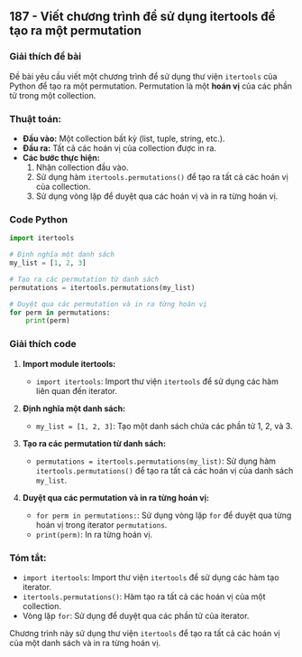 ## 187 - Viết chương trình để sử dụng itertools để tạo ra một permutation

### Giải thích đề bài

Đề bài yêu cầu viết một chương trình để sử dụng thư viện `itertools` của Python để tạo ra một permutation. Permutation là một **hoán vị** của các phần tử trong một collection.

### Thuật toán:

- **Đầu vào:** Một collection bất kỳ (list, tuple, string, etc.).
- **Đầu ra:** Tất cả các hoán vị của collection được in ra.
- **Các bước thực hiện:**
  1. Nhận collection đầu vào.
  2. Sử dụng hàm `itertools.permutations()` để tạo ra tất cả các hoán vị của collection.
  3. Sử dụng vòng lặp để duyệt qua các hoán vị và in ra từng hoán vị.

### Code Python

```python
import itertools

# Định nghĩa một danh sách
my_list = [1, 2, 3]

# Tạo ra các permutation từ danh sách
permutations = itertools.permutations(my_list)

# Duyệt qua các permutation và in ra từng hoán vị
for perm in permutations:
    print(perm)
```

### Giải thích code

1. **Import module itertools:**

   - `import itertools`: Import thư viện `itertools` để sử dụng các hàm liên quan đến iterator.

2. **Định nghĩa một danh sách:**

   - `my_list = [1, 2, 3]`: Tạo một danh sách chứa các phần tử 1, 2, và 3.

3. **Tạo ra các permutation từ danh sách:**

   - `permutations = itertools.permutations(my_list)`: Sử dụng hàm `itertools.permutations()` để tạo ra tất cả các hoán vị của danh sách `my_list`.

4. **Duyệt qua các permutation và in ra từng hoán vị:**
   - `for perm in permutations:`: Sử dụng vòng lặp `for` để duyệt qua từng hoán vị trong iterator `permutations`.
   - `print(perm)`: In ra từng hoán vị.

### Tóm tắt:

- `import itertools`: Import thư viện `itertools` để sử dụng các hàm tạo iterator.
- `itertools.permutations()`: Hàm tạo ra tất cả các hoán vị của một collection.
- Vòng lặp `for`: Sử dụng để duyệt qua các phần tử của iterator.

Chương trình này sử dụng thư viện `itertools` để tạo ra tất cả các hoán vị của một danh sách và in ra từng hoán vị.
